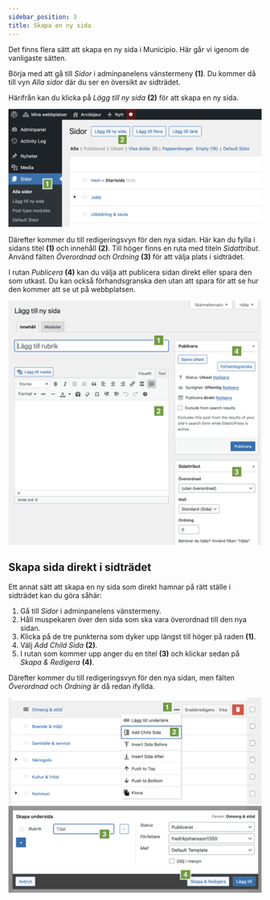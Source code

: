 ```yaml
---
sidebar_position: 3
title: Skapa en ny sida
---
```


Det finns flera sätt att skapa en ny sida i Municipio. Här går vi igenom de
vanligaste sätten.

Börja med att gå till _Sidor_ i adminpanelens vänstermeny **(1)**. Du kommer då
till vyn _Alla sidor_ där du ser en översikt av sidträdet.

Härifrån kan du klicka på _Lägg till ny sida_ **(2)** för att skapa en ny sida.

![Skärmavbild som visar vyn _Alla sidor_ och knappen _Lägg till ny sida_](./img/all-pages.png)

Därefter kommer du till redigeringsvyn för den nya sidan. Här kan du fylla i
sidans titel **(1)** och innehåll **(2)**. Till höger finns en ruta med titeln
_Sidattribut_. Använd fälten _Överordnad_ och _Ordning_ **(3)** för att välja
plats i sidträdet.

I rutan _Publicera_ **(4)** kan du välja att publicera sidan direkt eller spara
den som utkast. Du kan också förhandsgranska den utan att spara för att se hur
den kommer att se ut på webbplatsen.

![Skärmavbild som visar redigeringsvyn för en ny sida](./img/page-editor.png)

## Skapa sida direkt i sidträdet

Ett annat sätt att skapa en ny sida som direkt hamnar på rätt ställe i sidträdet
kan du göra såhär:

1. Gå till _Sidor_ i adminpanelens vänstermeny.
2. Håll muspekaren över den sida som ska vara överordnad till den nya sidan.
3. Klicka på de tre punkterna som dyker upp längst till höger på raden **(1)**.
4. Välj _Add Child Sida_ **(2)**.
5. I rutan som kommer upp anger du en titel **(3)** och klickar sedan på _Skapa
   & Redigera_ **(4)**.

Därefter kommer du till redigeringsvyn för den nya sidan, men fälten
_Överordnad_ och _Ordning_ är då redan ifyllda.

![Skärmavbild som visar menyn för att skapa en ny sida direkt i sidträdet](./img/create-page-via-page-tree-1.png)
![Skärmavbild som visar dialogrutan för att skapa en ny sida](./img/create-page-via-page-tree-2.png)
